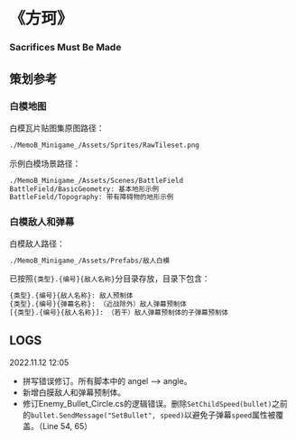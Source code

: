 # 《方珂》

### Sacrifices Must Be Made



## 策划参考

### 白模地图

白模瓦片贴图集原图路径：

```bash
./MemoB_Minigame_/Assets/Sprites/RawTileset.png
```

示例白模场景路径：

```bash
./MemoB_Minigame_/Assets/Scenes/BattleField
BattleField/BasicGeometry: 基本地形示例
BattleField/Topography: 带有障碍物的地形示例
```

### 白模敌人和弹幕

白模敌人路径：

```bash
./MemoB_Minigame_/Assets/Prefabs/敌人白模
```

已按照`{类型}.{编号}{敌人名称}`分目录存放，目录下包含：

```bash	
{类型}.{编号}{敌人名称}: 敌人预制体
{类型}.{编号}{弹幕名称}: （近战除外）敌人弹幕预制体
[{类型}.{编号}{敌人名称}]: （若干）敌人弹幕预制体的子弹幕预制体
```



## LOGS

2022.11.12 12:05

- 拼写错误修订。所有脚本中的 angel --> angle。
- 新增白膜敌人和弹幕预制体。
- 修订Enemy_Bullet_Circle.cs的逻辑错误。删除`SetChildSpeed(bullet)`之前的`bullet.SendMessage("SetBullet", speed)`以避免子弹幕`speed`属性被覆盖。（Line 54, 65）

